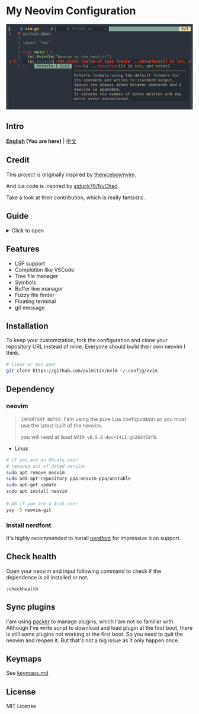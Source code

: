 # My Neovim Configuration 

![User Interface Preview](./image/screenshot.png)

## Intro

**[English](./README.md) (You are here)**
|
[中文](docs/README_CN.md)

## Credit

This project is originally inspired by
[theniceboy/nvim](https://github.com/theniceboy/nvim).

And lua code is inspired by
[siduck76/NvChad](https://github.com/siduck76/NvChad).

Take a look at their contribution, which is really fantastic.

## Guide

<details>
<summary>Click to open</summary>
<!-- vim-markdown-toc GFM -->

* [Features](#features)
* [Installation](#installation)
* [Dependency](#dependency)
	* [neovim](#neovim)
	* [Install nerdfont](#install-nerdfont)
* [Check health](#check-health)
* [Sync plugins](#sync-plugins)
* [Keymaps](#keymaps)
* [License](#license)

<!-- vim-markdown-toc -->
</details>

## Features

- LSP support
- Completion like VSCode
- Tree file manager
- Symbols
- Buffer line manager
- Fuzzy file finder
- Floating terminal
- git message

## Installation

To keep your customization, fork the configuration and clone 
your repository URL instead of mine. Everyone should build their
own neovim I think.

```bash
# linux or mac user
git clone https://github.com/avimitin/nvim ~/.config/nvim
```

## Dependency

### neovim

> `IMPORTANT NOTES`: I'am using the pure Lua configuration so you 
> must use the latest built of the neovim.
>
> you will need at least `NVIM v0.5.0-dev+1411-gb28d458f8`.

- Linux

```bash
# if you are an Ubuntu user
# removed out of dated version
sudo apt remove neovim
sudo add-apt-repository ppa:neovim-ppa/unstable
sudo apt-get update
sudo apt install neovim

# OR if you are a Arch user
yay -S neovim-git
```

### Install nerdfont

It's highly recommended to install [nerdfont](https://www.nerdfonts.com/font-downloads) 
for impressive icon support.

## Check health

Open your neovim and input following command to check if the dependence is all installed or not.

```vim
:checkhealth
```

## Sync plugins

I'am using [packer](https://github.com/wbthomason/packer.nvim) to manage
plugins, which I'am not so familiar with. Although I've write script
to download and load plugin at the first boot, there is still some plugins
not working at the first boot. So you need to quit the neovim and reopen it.
But that's not a big issue as it only happen once.

## Keymaps

See [keymaps.md](./docs/keymaps.md)

## License

MIT License
